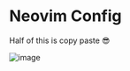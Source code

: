 # Neovim Config

Half of this is copy paste 😎

![image](https://user-images.githubusercontent.com/56947241/200706676-84688eb2-7d76-4dd3-9f4b-53ffbe3347df.png)
